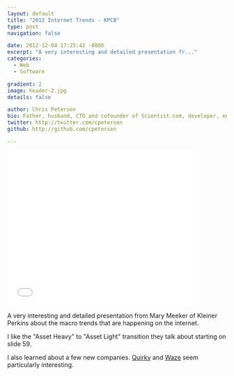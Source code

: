 ```yaml
---
layout: default
title: "2012 Internet Trends - KPCB"
type: post
navigation: false

date: 2012-12-04 17:25:42 -0800
excerpt: "A very interesting and detailed presentation fr..."
categories:
  - Web
  - Software

gradient: 2
image: header-2.jpg
details: false

author: Chris Petersen
bio: Father, husband, CTO and cofounder of Scientist.com, developer, entrepreneur and technologist.
twitter: http://twitter.com/cpetersen
github: http://github.com/cpetersen

---
```


<iframe class="embedly-embed" src="//cdn.embedly.com/widgets/media.html?src=https%3A%2F%2Fwww.slideshare.net%2Fslideshow%2Fembed_code%2Fkey%2FwWNTwIqhrjNCX8&url=http%3A%2F%2Fwww.slideshare.net%2Fkleinerperkins%2F2012-kpcb-internet-trends-yearend-update&image=http%3A%2F%2Fcdn.slidesharecdn.com%2Fss_thumbnails%2Finternettrendsstanford120312final-121203181402-phpapp01-thumbnail-4.jpg%3Fcb%3D1354810333&key=d815972c91e546edb5d2d02e509f8b1c&type=text%2Fhtml&schema=slideshare" width="425" height="355" scrolling="no" frameborder="0" allowfullscreen></iframe>

A very interesting and detailed presentation from Mary Meeker of Kleiner Perkins about the macro trends that are happening on the internet. 

 I like the "Asset Heavy" to "Asset Light" transition they talk about starting on slide 59. 

 I also learned about a few new companies.  [Quirky](http://www.quirky.com)  and  [Waze](http://www.waze.com)  seem particularly interesting. 

 
